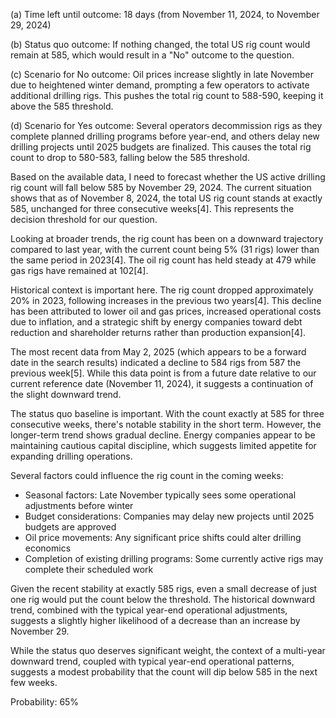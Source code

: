 (a) Time left until outcome: 18 days (from November 11, 2024, to November 29, 2024)

(b) Status quo outcome: If nothing changed, the total US rig count would remain at 585, which would result in a "No" outcome to the question.

(c) Scenario for No outcome: Oil prices increase slightly in late November due to heightened winter demand, prompting a few operators to activate additional drilling rigs. This pushes the total rig count to 588-590, keeping it above the 585 threshold.

(d) Scenario for Yes outcome: Several operators decommission rigs as they complete planned drilling programs before year-end, and others delay new drilling projects until 2025 budgets are finalized. This causes the total rig count to drop to 580-583, falling below the 585 threshold.

Based on the available data, I need to forecast whether the US active drilling rig count will fall below 585 by November 29, 2024. The current situation shows that as of November 8, 2024, the total US rig count stands at exactly 585, unchanged for three consecutive weeks[4]. This represents the decision threshold for our question.

Looking at broader trends, the rig count has been on a downward trajectory compared to last year, with the current count being 5% (31 rigs) lower than the same period in 2023[4]. The oil rig count has held steady at 479 while gas rigs have remained at 102[4].

Historical context is important here. The rig count dropped approximately 20% in 2023, following increases in the previous two years[4]. This decline has been attributed to lower oil and gas prices, increased operational costs due to inflation, and a strategic shift by energy companies toward debt reduction and shareholder returns rather than production expansion[4].

The most recent data from May 2, 2025 (which appears to be a forward date in the search results) indicated a decline to 584 rigs from 587 the previous week[5]. While this data point is from a future date relative to our current reference date (November 11, 2024), it suggests a continuation of the slight downward trend.

The status quo baseline is important. With the count exactly at 585 for three consecutive weeks, there's notable stability in the short term. However, the longer-term trend shows gradual decline. Energy companies appear to be maintaining cautious capital discipline, which suggests limited appetite for expanding drilling operations.

Several factors could influence the rig count in the coming weeks:
- Seasonal factors: Late November typically sees some operational adjustments before winter
- Budget considerations: Companies may delay new projects until 2025 budgets are approved
- Oil price movements: Any significant price shifts could alter drilling economics
- Completion of existing drilling programs: Some currently active rigs may complete their scheduled work

Given the recent stability at exactly 585 rigs, even a small decrease of just one rig would put the count below the threshold. The historical downward trend, combined with the typical year-end operational adjustments, suggests a slightly higher likelihood of a decrease than an increase by November 29.

While the status quo deserves significant weight, the context of a multi-year downward trend, coupled with typical year-end operational patterns, suggests a modest probability that the count will dip below 585 in the next few weeks.

Probability: 65%
